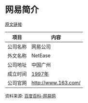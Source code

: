 # 网易简介

[原文链接](https://www.it-this-year.com/2020/04/22/160)

|项目|内容|
|-----|-----|
|公司名称|网易公司|
|外文名称|NetEase|
|公司地址|中国广州|
|成立时间|[1997年](https://www.it-this-year.com/1911/)|
|公司官网|http://www.163.com/|

资料来源: 
[百度百科-网易网](https://baike.baidu.com/item/%E7%BD%91%E6%98%93%E5%85%AC%E5%8F%B8?fromtitle=%E7%BD%91%E6%98%93&fromid=185754)